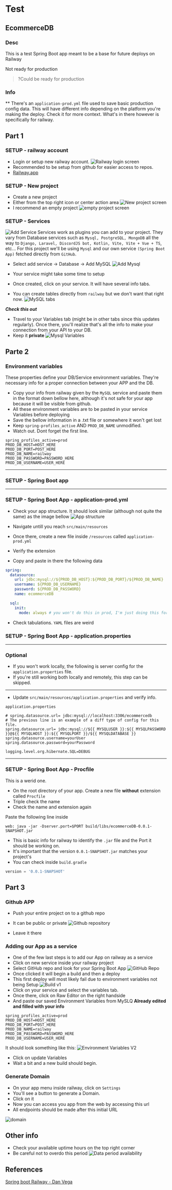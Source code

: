 # Test

## EcommerceDB

### Desc

This is a test Spring Boot app meant to be a base for future deploys on Railway

Not ready for production
> ?Could be ready for production

### Info
**
There's an ```application-prod.yml``` file used to save basic production config data. This will have different info depending on the platform you're making the deploy. Check it for more context. What's in there however is specifically for railway.

## Part 1

### SETUP - railway account

- Login or setup new railway account.
![Railway login screen](/img/login.png)
- Recommended to be setup from github for easier access to repos.
- [Railway.app](railway.app)

### SETUP - New project

- Create a new project
- Either from the top right icon or center action area
![New project screen](/img/newProject.png)
- I recommend an empty project
![empty project screen](/img/empty.png)

### SETUP - Services


![Add Service](/img/addService.png)
Services work as plugins you can add to your project. They vary from Database services such as ```Mysql, PostgreSQL, MongoDB``` all the way to ```Django, Laravel, DiscordJS bot, Kotlin, Vite, Vite + Vue + TS```, etc... For this project we'll be using ```Mysql``` and our own service ```(Spring Boot App)``` fetched directly from ```GitHub```.

- Select add service -> Database -> Add MySQL
![Add Mysql](/img/mysql.png)

- Your service might take some time to setup 
- Once created, click on your service. It will have several info tabs.
- You can create tables directly from ```railway``` but we don't want that right now.
![MySQL tabs](/img/mysqltabs.png)

***Check this out***

- Travel to your Variables tab (might be in other tabs since this updates regularly). Once there, you'll realize that's all the info to make your connection from your API to your DB.
- Keep it **private**
![Mysql Variables](/img/mysqlvariables.png)

## Parte 2

### Environment variables

These properties define your DB/Service environment variables. They're necessary info for a proper connection between your APP and the DB.

- Copy your info from railway given by the ```MySQL``` service and paste them in the format down bellow here, although it's not safe for your app because it will be visible from github.
- All these environment variables are to be pasted in your service Variables before deploying
- Save the bellow information in a .txt file or somewhere it won't get lost
- Keep ```spring-profiles_active``` AND ```PROD_DB_NAME``` unmodified.
- Watch out. Dont forget the first line.

```properties
spring_profiles_active=prod
PROD_DB_HOST=HOST_HERE
PROD_DB_PORT=POST_HERE
PROD_DB_NAME=railway
PROD_DB_PASSWORD=PASSWORD_HERE
PROD_DB_USERNAME=USER_HERE
```
---

### SETUP - Spring Boot app
---

### SETUP - Spring Boot App - application-prod.yml

- Check your app structure. It should look similar (although not quite the same) as the image bellow
![App structure](/img/springAppStructure.png)
- Navigate untill you reach ```src/main/resources```
- Once there, create a new file inside ```/resources``` called ```application-prod.yml```
- Verify the extension

- Copy and paste in there the following data
```yml
spring:
  datasource:
    url: jdbc:mysql://${PROD_DB_HOST}:${PROD_DB_PORT}/${PROD_DB_NAME}
    username: ${PROD_DB_USERNAME}
    password: ${PROD_DB_PASSWORD}
    name: ecommerceDB

  sql:
    init:
      mode: always # you won't do this in prod, I'm just doing this for demo purposes
```
- Check tabulations. ```YAML``` files are weird


### SETUP - Spring Boot App - application.properties

---
### Optional
  - If you won't work locally, the following is server config for the ```application.properties``` file.
  - If you're still working both locally and remotely, this step can be skipped. 
---

- Update ```src/main/resources/application.properties``` and verify info.

```application.properties```
```properties
# spring.datasource.url= jdbc:mysql://localhost:3306/ecommercedb
# The previous line is an example of a diff type of config for this file.
spring.datasource.url= jdbc:mysql://${{ MYSQLUSER }}:${{ MYSQLPASSWORD }}@${{ MYSQLHOST }}:${{ MYSQLPORT }}/${{ MYSQLDATABASE }}
spring.datasource.username=yourUser
spring.datasource.password=yourPassword

logging.level.org.hibernate.SQL=DEBUG
```
---
### SETUP - Spring Boot App - Procfile

This is a werid one.
- On the root directory of your app. Create a new file **without** extension called ```Procfile```
- Triple check the name
- Check the name and extension again

Paste the following line inside
```
web: java -jar -Dserver.port=$PORT build/libs/ecommerceDB-0.0.1-SNAPSHOT.jar
```

- This is basic info for railway to identify the ```.jar``` file and the Port it should be working on.
- It's important that the version ```0.0.1-SNAPSHOT.jar``` matches your project's
- You can check inside ```build.gradle```
```gradle
version = '0.0.1-SNAPSHOT'
```

## Part 3

### Github APP 

- Push your entire project on to a github repo
- It can be public or private
![Github repository](/img/githubProject.png)

- Leave it there

### Adding our App as a service

- One of the few last steps is to add our App on railway as a service
- Click on new service inside your railway project
- Select GitHub repo and look for your Spring Boot App
![GitHub Repo](/img/githubRepo.png)
- Once clicked it will begin a build and then a deploy
- This first deploy will most likely fail due to environment variables not being Setup
![Build v1](/img/buildv1.png)
- Click on your service and select the variables tab.
- Once there, click on Raw Editor on the right handside
- And paste our saved Environment Variables from MySLQ **Already edited and filled with your info**

```properties
spring_profiles_active=prod
PROD_DB_HOST=HOST_HERE
PROD_DB_PORT=POST_HERE
PROD_DB_NAME=railway
PROD_DB_PASSWORD=PASSWORD_HERE
PROD_DB_USERNAME=USER_HERE
```

It should look something like this:
![Environment Variables V2](/img/EnvironmentVar2.png)

- Click on update Variables
- Wait a bit and a new build should begin.


### Generate Domain

- On your app menu inside railway, click on ```Settings```
- You'll see a button to generate a Domain.
- Click on it
- Now you can access you app from the web by accessing this url
- All endpoints should be made after this initial URL

![domain](/img/domain.png)

## Other info

- Check your available uptime hours on the top right corner
- Be careful not to overdo this period
![Data period availability](/img/period.png)

## References

[Spring boot Railway - Dan Vega](https://www.youtube.com/watch?v=5sVxvF47dcU&t=820s)
